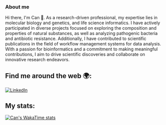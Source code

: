 ### About me
Hi there, I'm Can 👋. As a research-driven professional, my expertise lies in molecular biology and genetics, and life science informatics. I have actively participated in diverse projects focused on exploring the composition and properties of natural substances, as well as analyzing pathogenic bacteria and antibiotic resistance. Additionally, I have contributed to scientific publications in the field of workflow management systems for data analysis. With a passion for bioinformatics and a commitment to making meaningful contributions, I aim to drive scientific discoveries and collaborate on innovative research endeavors.

## Find me around the web 🌍:
[![LinkedIn](https://img.shields.io/badge/LinkedIn-0077B5?style=for-the-badge&logo=linkedin&logoColor=white)](https://www.linkedin.com/in/mehmet-can-ay)

## My stats:

[![Can's WakaTime stats](https://github-readme-stats.vercel.app/api/wakatime?username=mehmetcanay&layout=compact&theme=dark&hide=csv,text,TSConfig&display_format=percent&custom_title=Top&nbsp;Languages&langs_count=7)](https://github.com/anuraghazra/github-readme-stats)
